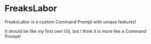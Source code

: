 # FreaksLabor

FreaksLabor is a custom Command Prompt with unique features!

It should be like my first own OS, but I think it is more like a Command Prompt!
